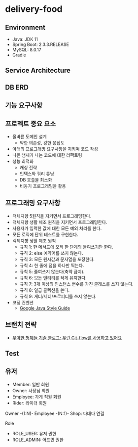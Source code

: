 # delivery-food

## Environment
- Java: JDK 11
- Spring Boot: 2.3.3.RELEASE
- MySQL: 8.0.17
- Gradle

## Service Architecture

## DB ERD

## 기능 요구사항

## 프로젝트 중요 요소
- 올바른 도메인 설계
    - 약한 의존성, 강한 응집도
- 아래의 프로그래밍 요구사항을 지키며 코드 작성
- 나쁜 냄새가 나는 코드에 대한 리팩토링
- 성능 최적화
    - 캐싱 전략
    - 인덱스와 쿼리 튜닝
    - DB 호출을 최소화
    - 비동기 프로그래밍을 활용

## 프로그래밍 요구사항
- 객체지향 5원칙을 지키면서 프로그래밍한다.
- 객체지향 생활 체조 원칙을 지키면서 프로그래밍한다.
- 사용자가 입력한 값에 대한 모든 예외 처리를 한다.
- 모든 로직에 단위 테스트를 구현한다.
- 객체지향 생활 체조 원칙
    - 규칙 1: 한 메서드에 오직 한 단계의 들여쓰기만 한다.
    - 규칙 2: else 예약어를 쓰지 않는다.
    - 규칙 3: 모든 원시값과 문자열을 포장한다.
    - 규칙 4: 한 줄에 점을 하나만 찍는다.
    - 규칙 5: 줄여쓰지 않는다(축약 금지).
    - 규칙 6: 모든 엔티티를 작게 유지한다.
    - 규칙 7: 3개 이상의 인스턴스 변수를 가진 클래스를 쓰지 않는다.
    - 규칙 8: 일급 콜렉션을 쓴다.
    - 규칙 9: 게터/세터/프로퍼티를 쓰지 않는다.
- 코딩 컨벤션
    - [Google Java Style Guide](https://github.com/google/styleguide/blob/gh-pages/intellij-java-google-style.xml)

## 브랜치 전략
- [우아한 형제들 기술 블로그: 우린 Git-flow를 사용하고 있어요](http://woowabros.github.io/experience/2017/10/30/baemin-mobile-git-branch-strategy.html)

## Test

## 유저
- Member: 일반 회원
- Owner: 사장님 회원
- Employee: 가게 직원 회원
- Rider: 라이더 회원

Owner -(1:N)- Employee -(N:1)- Shop: 다대다 연결

Role
- ROLE_USER: 유저 권한
- ROLE_ADMIN: 어드민 권한

